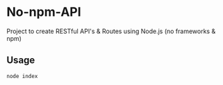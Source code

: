 # No-npm-API

Project to create RESTful API's & Routes using Node.js (no frameworks & npm)

## Usage

```node
node index
```